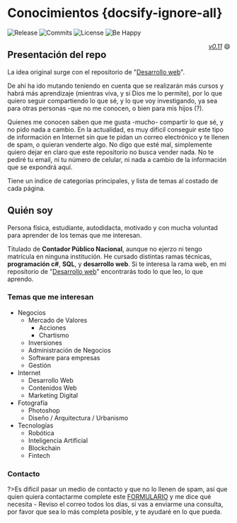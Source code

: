 # Conocimientos {docsify-ignore-all}

![Release](https://badgen.net/github/release/sidval/conocimientos) ![Commits](https://badgen.net/github/commits/sidval/conocimientos) ![License](https://badgen.net/github/license/sidval/conocimientos) ![Be Happy](https://badgen.net/badge/be/happy%20%E2%98%85%E2%98%85%E2%98%85%E2%98%85%E2%98%86/green)<div align="right" style="float:right;"><i><a href="https://github.com/SidVal/conocimientos/releases" target="_new">v0.11</a></i> :smile: </div>

## Presentación del repo

La idea original surge con el repositorio de "[Desarrollo web](https://sidval.github.io/dev.web/#/)".

De ahí ha ido mutando teniendo en cuenta que se realizarán más cursos y habrá más aprendizaje (mientras viva, y si Dios me lo permite), por lo que quiero seguir compartiendo lo que sé, y lo que voy investigando, ya sea para otras personas -que no me conocen, o bien para mis hijos (?).

Quienes me conocen saben que me gusta -mucho- compartir lo que sé, y no pido nada a cambio.
En la actualidad, es muy dificil conseguir este tipo de información en Internet sin que te pidan un correo electrónico y te llenen de spam, o quieran venderte algo. No digo que esté mal, simplemente quiero dejar en claro que este repositorio no busca vender nada. No te pediré tu email, ni tu número de celular, ni nada a cambio de la información que se expondrá aquí.

Tiene un índice de categorías principales, y lista de temas al costado de cada página.

## Quién soy

Persona física, estudiante, autodidacta, motivado y con mucha voluntad para aprender de los temas que me interesan.

Titulado de **Contador Público Nacional**, aunque no ejerzo ni tengo matrícula en ninguna institución.
He cursado distintas ramas técnicas, **programación c#**, **SQL**, y **desarrollo web**. Si te interesa la rama web, en mi repositorio de "[Desarrollo web](https://sidval.github.io/dev.web/#/)" encontrarás todo lo que leo, lo que aprendo.

### Temas que me interesan

- Negocios
  - Mercado de Valores
    - Acciones
    - Chartismo
  - Inversiones
  - Administración de Negocios
  - Software para empresas
  - Gestión
- Internet
  - Desarrollo Web
  - Contenidos Web
  - Marketing Digital
- Fotografía
  - Photoshop
  - Diseño / Arquitectura / Urbanismo
- Tecnologías
  - Robótica
  - Inteligencia Artificial
  - Blockchain
  - Fintech

### Contacto

?>Es dificil pasar un medio de contacto y que no lo llenen de spam, así que quien quiera contactarme complete este [FORMULARIO](https://www.locademiadigital.com/p/contacto.html) y me dice qué necesita - Reviso el correo todos los días, si vas a enviarme una consulta, por favor que sea lo más completa posible, y te ayudaré en lo que pueda.


